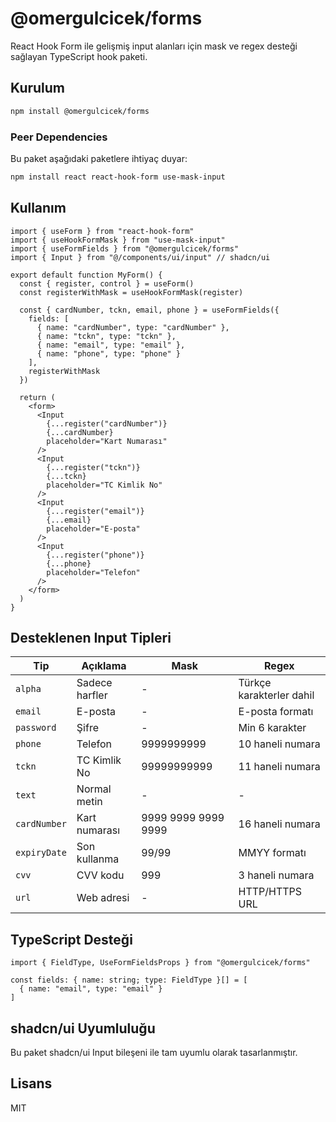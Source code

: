 # @omergulcicek/forms

React Hook Form ile gelişmiş input alanları için mask ve regex desteği sağlayan TypeScript hook paketi.

## Kurulum

```bash
npm install @omergulcicek/forms
```

### Peer Dependencies

Bu paket aşağıdaki paketlere ihtiyaç duyar:

```bash
npm install react react-hook-form use-mask-input
```

## Kullanım

```tsx
import { useForm } from "react-hook-form"
import { useHookFormMask } from "use-mask-input"
import { useFormFields } from "@omergulcicek/forms"
import { Input } from "@/components/ui/input" // shadcn/ui

export default function MyForm() {
  const { register, control } = useForm()
  const registerWithMask = useHookFormMask(register)

  const { cardNumber, tckn, email, phone } = useFormFields({
    fields: [
      { name: "cardNumber", type: "cardNumber" },
      { name: "tckn", type: "tckn" },
      { name: "email", type: "email" },
      { name: "phone", type: "phone" }
    ],
    registerWithMask
  })

  return (
    <form>
      <Input 
        {...register("cardNumber")} 
        {...cardNumber} 
        placeholder="Kart Numarası" 
      />
      <Input 
        {...register("tckn")} 
        {...tckn} 
        placeholder="TC Kimlik No" 
      />
      <Input 
        {...register("email")} 
        {...email} 
        placeholder="E-posta" 
      />
      <Input 
        {...register("phone")} 
        {...phone} 
        placeholder="Telefon" 
      />
    </form>
  )
}
```

## Desteklenen Input Tipleri

| Tip | Açıklama | Mask | Regex |
|-----|----------|------|-------|
| `alpha` | Sadece harfler | - | Türkçe karakterler dahil |
| `email` | E-posta | - | E-posta formatı |
| `password` | Şifre | - | Min 6 karakter |
| `phone` | Telefon | 9999999999 | 10 haneli numara |
| `tckn` | TC Kimlik No | 99999999999 | 11 haneli numara |
| `text` | Normal metin | - | - |
| `cardNumber` | Kart numarası | 9999 9999 9999 9999 | 16 haneli numara |
| `expiryDate` | Son kullanma | 99/99 | MMYY formatı |
| `cvv` | CVV kodu | 999 | 3 haneli numara |
| `url` | Web adresi | - | HTTP/HTTPS URL |

## TypeScript Desteği

```tsx
import { FieldType, UseFormFieldsProps } from "@omergulcicek/forms"

const fields: { name: string; type: FieldType }[] = [
  { name: "email", type: "email" }
]
```

## shadcn/ui Uyumluluğu

Bu paket shadcn/ui Input bileşeni ile tam uyumlu olarak tasarlanmıştır.

## Lisans

MIT